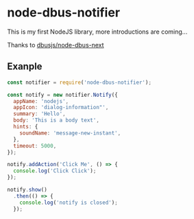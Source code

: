 # node-dbus-notifier

This is my first NodeJS library, more introductions are coming...

Thanks to [dbusjs/node-dbus-next](https://github.com/dbusjs/node-dbus-next)

## Exanple
```js
const notifier = require('node-dbus-notifier');

const notify = new notifier.Notify({
  appName: 'nodejs',
  appIcon: 'dialog-information"',
  summary: 'Hello',
  body: 'This is a body text',
  hints: {
    soundName: 'message-new-instant',
  },
  timeout: 5000,
});

notify.addAction('Click Me', () => {
  console.log('Click Click');
});

notify.show()
  .then(() => {
    console.log('notify is closed');
  });
```
